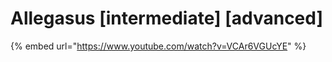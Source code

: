 # Allegasus \[intermediate] \[advanced]

{% embed url="https://www.youtube.com/watch?v=VCAr6VGUcYE" %}
